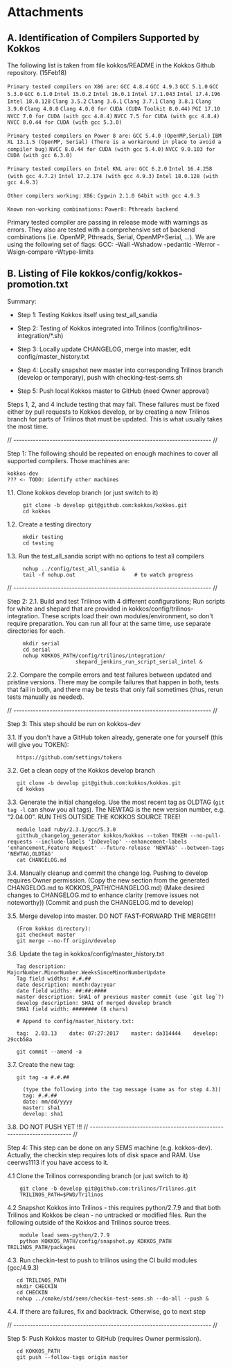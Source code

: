 # Attachments

## A. Identification of Compilers Supported by Kokkos

The following list is taken from file kokkos/README in the Kokkos Github repository. (15Feb18)

`Primary tested compilers on X86 are:`
  `GCC 4.8.4`
  `GCC 4.9.3`
  `GCC 5.1.0`
  `GCC 5.3.0`
  `GCC 6.1.0`
  `Intel 15.0.2`
  `Intel 16.0.1`
  `Intel 17.1.043`
  `Intel 17.4.196`
  `Intel 18.0.128`
  `Clang 3.5.2`
  `Clang 3.6.1`
  `Clang 3.7.1`
  `Clang 3.8.1`
  `Clang 3.9.0`
  `Clang 4.0.0`
  `Clang 4.0.0 for CUDA (CUDA Toolkit 8.0.44)`
  `PGI 17.10`
  `NVCC 7.0 for CUDA (with gcc 4.8.4)`
  `NVCC 7.5 for CUDA (with gcc 4.8.4)`
  `NVCC 8.0.44 for CUDA (with gcc 5.3.0)`

`Primary tested compilers on Power 8 are:`
  `GCC 5.4.0 (OpenMP,Serial)`
  `IBM XL 13.1.5 (OpenMP, Serial) (There is a workaround in place to avoid a compiler bug)`
  `NVCC 8.0.44 for CUDA (with gcc 5.4.0)`
  `NVCC 9.0.103 for CUDA (with gcc 6.3.0)`

`Primary tested compilers on Intel KNL are:`
  `GCC 6.2.0`
  `Intel 16.4.258 (with gcc 4.7.2)`
  `Intel 17.2.174 (with gcc 4.9.3)`
  `Intel 18.0.128 (with gcc 4.9.3)`

`Other compilers working:`
  `X86:`
  `Cygwin 2.1.0 64bit with gcc 4.9.3`

`Known non-working combinations:`
  `Power8:`
  `Pthreads backend`


Primary tested compiler are passing in release mode
with warnings as errors. They also are tested with a comprehensive set of 
backend combinations (i.e. OpenMP, Pthreads, Serial, OpenMP+Serial, ...).
We are using the following set of flags:
GCC:   -Wall -Wshadow -pedantic -Werror -Wsign-compare -Wtype-limits

## B.  Listing of File kokkos/config/kokkos-promotion.txt

Summary:

- Step 1: Testing Kokkos itself using test_all_sandia

- Step 2: Testing of Kokkos integrated into Trilinos (config/trilinos-integration/*.sh)

- Step 3: Locally update CHANGELOG, merge into master, edit config/master_history.txt

- Step 4: Locally snapshot new master into corresponding Trilinos branch (develop or temporary), push with checking-test-sems.sh

- Step 5: Push local Kokkos master to GitHub (need Owner approval)

Steps 1, 2, and 4 include testing that may fail. These failures must be fixed either by pull requests to Kokkos develop, or by creating a new Trilinos branch for parts of Trilinos that must be updated. This is what usually takes the most time.


// ----------------------------------------------------------------------- //


Step 1: The following should be repeated on enough machines to cover all
supported compilers. Those machines are:

    kokkos-dev
    ??? <- TODO: identify other machines

  1.1. Clone kokkos develop branch (or just switch to it)

         git clone -b develop git@github.com:kokkos/kokkos.git
         cd kokkos

  1.2. Create a testing directory

         mkdir testing
         cd testing

  1.3. Run the test_all_sandia script with no options to test all compilers

         nohup ../config/test_all_sandia &
         tail -f nohup.out                   # to watch progress

// ----------------------------------------------------------------------- //

Step 2:
  2.1. Build and test Trilinos with 4 different configurations; Run scripts for white and shepard that are provided in kokkos/config/trilinos-integration. These scripts load their own modules/environment, so don't require preparation. You can run all four at the same time, use separate directories for each.

         mkdir serial
         cd serial
         nohup KOKKOS_PATH/config/trilinos/integration/
                          shepard_jenkins_run_script_serial_intel &

  2.2. Compare the compile errors and test failures between updated and pristine versions. There may be compile failures that happen in both, tests that fail in both, and there may be tests that only fail sometimes (thus, rerun tests manually as needed).

// ----------------------------------------------------------------------- //

Step 3: This step should be run on kokkos-dev

  3.1. If you don't have a GitHub token already, generate one for yourself (this will give you TOKEN):

       https://github.com/settings/tokens

  3.2. Get a clean copy of the Kokkos develop branch

       git clone -b develop git@github.com:kokkos/kokkos.git
       cd kokkos

  3.3. Generate the initial changelog. Use the most recent tag as OLDTAG (`git tag -l` can show you all tags). The NEWTAG is the new version number, e.g. "2.04.00". RUN THIS OUTSIDE THE KOKKOS SOURCE TREE!

       module load ruby/2.3.1/gcc/5.3.0
       gitthub_changelog_generator kokkos/kokkos --token TOKEN --no-pull-requests --include-labels 'InDevelop' --enhancement-labels 'enhancement,Feature Request' --future-release 'NEWTAG' --between-tags 'NEWTAG,OLDTAG'
       cat CHANGELOG.md

  3.4. Manually cleanup and commit the change log. Pushing to develop requires Owner permission.
       (Copy the new section from the generated CHANGELOG.md to KOKKOS_PATH/CHANGELOG.md)
       (Make desired changes to CHANGELOG.md to enhance clarity (remove issues not noteworthy))
       (Commit and push the CHANGELOG.md to develop)

  3.5. Merge develop into master. DO NOT FAST-FORWARD THE MERGE!!!!

       (From kokkos directory):
       git checkout master
       git merge --no-ff origin/develop

  3.6. Update the tag in kokkos/config/master_history.txt

       Tag description: MajorNumber.MinorNumber.WeeksSinceMinorNumberUpdate
       Tag field widths: #.#.##
       date description: month:day:year
       date field widths: ##:##:####
       master description: SHA1 of previous master commit (use `git log`?)
       develop description: SHA1 of merged develop branch
       SHA1 field width: ######## (8 chars)

       # Append to config/master_history.txt:

       tag:  2.03.13    date: 07:27:2017    master: da314444    develop: 29ccb58a

       git commit --amend -a


  3.7. Create the new tag:

       git tag -a #.#.##

         (type the following into the tag message (same as for step 4.3))
         tag: #.#.##
         date: mm/dd/yyyy
         master: sha1
         develop: sha1

  3.8. DO NOT PUSH YET !!!
// ----------------------------------------------------------------------- //

Step 4: This step can be done on any SEMS machine (e.g. kokkos-dev). Actually, the checkin step requires lots of disk space and RAM. Use ceerws1113 if you have access to it.

  4.1 Clone the Trilinos corresponding branch (or just switch to it)

        git clone -b develop git@github.com:trilinos/Trilinos.git
        TRILINOS_PATH=$PWD/Trilinos

  4.2 Snapshot Kokkos into Trilinos - this requires python/2.7.9 and that both Trilinos and Kokkos be clean - no untracked or modified files. Run the following outside of the Kokkos and Trilinos source trees.

        module load sems-python/2.7.9
        python KOKKOS_PATH/config/snapshot.py KOKKOS_PATH TRILINOS_PATH/packages

  4.3. Run checkin-test to push to trilinos using the CI build modules (gcc/4.9.3)

       cd TRILINOS_PATH
       mkdir CHECKIN
       cd CHECKIN
       nohup ../cmake/std/sems/checkin-test-sems.sh --do-all --push &

  4.4. If there are failures, fix and backtrack. Otherwise, go to next step

// ----------------------------------------------------------------------- //

Step 5: Push Kokkos master to GitHub (requires Owner permission).

       cd KOKKOS_PATH
       git push --follow-tags origin master

